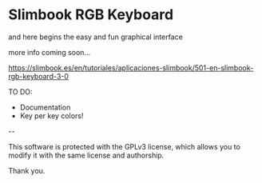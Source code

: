 # Slimbook RGB Keyboard
and here begins the easy and fun graphical interface

more info coming soon...

https://slimbook.es/en/tutoriales/aplicaciones-slimbook/501-en-slimbook-rgb-keyboard-3-0

TO DO:

- Documentation
- Key per key colors!

--

This software is protected with the GPLv3 license, which allows you to modify it with the same license and authorship. 

Thank you.
